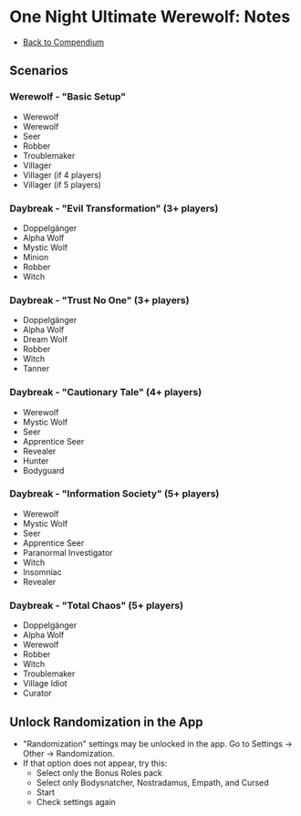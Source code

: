 # One Night Ultimate Werewolf: Notes

- [Back to Compendium](/#/view/werewolf~compendium)

## Scenarios

### Werewolf - "Basic Setup"

- Werewolf
- Werewolf
- Seer
- Robber
- Troublemaker
- Villager
- Villager (if 4 players)
- Villager (if 5 players)

### Daybreak - "Evil Transformation" (3+ players)

- Doppelgänger
- Alpha Wolf
- Mystic Wolf
- Minion
- Robber
- Witch

### Daybreak - "Trust No One" (3+ players)

- Doppelgänger
- Alpha Wolf
- Dream Wolf
- Robber
- Witch
- Tanner

### Daybreak - "Cautionary Tale" (4+ players)

- Werewolf
- Mystic Wolf
- Seer
- Apprentice Seer
- Revealer
- Hunter
- Bodyguard

### Daybreak - "Information Society" (5+ players)

- Werewolf
- Mystic Wolf
- Seer
- Apprentice Seer
- Paranormal Investigator
- Witch
- Insomniac
- Revealer

### Daybreak - "Total Chaos" (5+ players)

- Doppelgänger
- Alpha Wolf
- Werewolf
- Robber
- Witch
- Troublemaker
- Village Idiot
- Curator

## Unlock Randomization in the App

- "Randomization" settings may be unlocked in the app. Go to Settings -> Other -> Randomization.
- If that option does not appear, try this:
    - Select only the Bonus Roles pack
    - Select only Bodysnatcher, Nostradamus, Empath, and Cursed
    - Start
    - Check settings again
